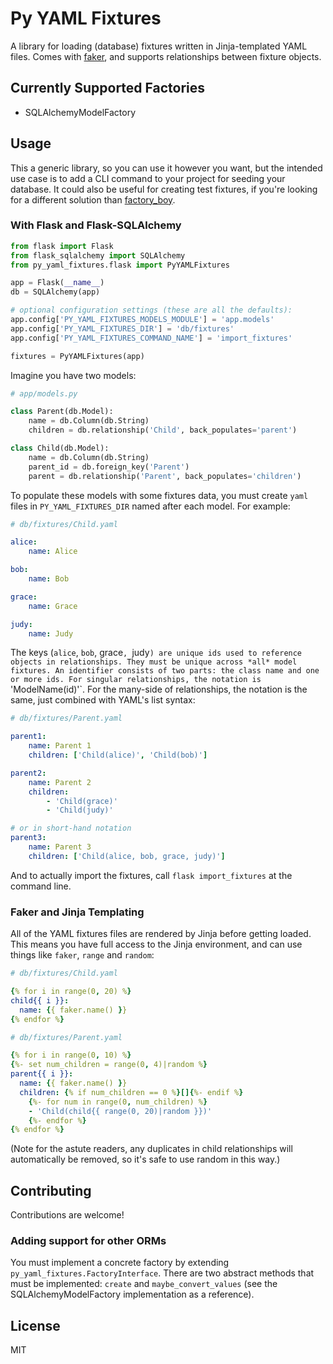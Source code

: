 # Py YAML Fixtures

A library for loading (database) fixtures written in Jinja-templated YAML files. Comes with [faker](http://faker.readthedocs.io/en/master/), and supports relationships between fixture objects.

## Currently Supported Factories

* SQLAlchemyModelFactory

## Usage

This a generic library, so you can use it however you want, but the intended use case is to add a CLI command to your project for seeding your database. It could also be useful for creating test fixtures, if you're looking for a different solution than [factory_boy](https://factoryboy.readthedocs.io/en/latest/). 

### With Flask and Flask-SQLAlchemy

```python
from flask import Flask
from flask_sqlalchemy import SQLAlchemy
from py_yaml_fixtures.flask import PyYAMLFixtures

app = Flask(__name__)
db = SQLAlchemy(app)

# optional configuration settings (these are all the defaults):
app.config['PY_YAML_FIXTURES_MODELS_MODULE'] = 'app.models'
app.config['PY_YAML_FIXTURES_DIR'] = 'db/fixtures'
app.config['PY_YAML_FIXTURES_COMMAND_NAME'] = 'import_fixtures'

fixtures = PyYAMLFixtures(app)
```

Imagine you have two models:

```python
# app/models.py

class Parent(db.Model):
    name = db.Column(db.String)
    children = db.relationship('Child', back_populates='parent')

class Child(db.Model):
    name = db.Column(db.String)
    parent_id = db.foreign_key('Parent')
    parent = db.relationship('Parent', back_populates='children')
```

To populate these models with some fixtures data, you must create `yaml` files in `PY_YAML_FIXTURES_DIR` named after each model. For example:

```yaml
# db/fixtures/Child.yaml

alice:
    name: Alice

bob:
    name: Bob

grace:
    name: Grace

judy:
    name: Judy
```

The keys (`alice`, `bob`, grace`, `judy`) are unique ids used to reference objects in relationships. They must be unique across *all* model fixtures. An identifier consists of two parts: the class name and one or more ids. For singular relationships, the notation is `'ModelName(id)'`. For the many-side of relationships, the notation is the same, just combined with YAML's list syntax:

```yaml
# db/fixtures/Parent.yaml

parent1:
    name: Parent 1
    children: ['Child(alice)', 'Child(bob)']

parent2:
    name: Parent 2
    children:
        - 'Child(grace)'
        - 'Child(judy)'

# or in short-hand notation
parent3:
    name: Parent 3
    children: ['Child(alice, bob, grace, judy)']
```

And to actually import the fixtures, call `flask import_fixtures` at the command line.

### Faker and Jinja Templating

All of the YAML fixtures files are rendered by Jinja before getting loaded. This means you have full access to the Jinja environment, and can use things like `faker`, `range` and `random`:

```yaml
# db/fixtures/Child.yaml

{% for i in range(0, 20) %}
child{{ i }}:
  name: {{ faker.name() }}
{% endfor %}
```

```yaml
# db/fixtures/Parent.yaml

{% for i in range(0, 10) %}
{%- set num_children = range(0, 4)|random %}
parent{{ i }}:
  name: {{ faker.name() }}
  children: {% if num_children == 0 %}[]{%- endif %}
    {%- for num in range(0, num_children) %}
    - 'Child(child{{ range(0, 20)|random }})'
    {%- endfor %}
{% endfor %}
```

(Note for the astute readers, any duplicates in child relationships will automatically be removed, so it's safe to use random in this way.)

## Contributing

Contributions are welcome!

### Adding support for other ORMs

You must implement a concrete factory by extending `py_yaml_fixtures.FactoryInterface`. There are two abstract methods that must be implemented: `create` and `maybe_convert_values` (see the SQLAlchemyModelFactory implementation as a reference).

## License

MIT

